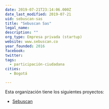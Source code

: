 ```yaml
---
date: 2019-07-21T23:14:06.000Z
date_last_modified: 2019-07-21
uid: sebuscan-sas
title: "Sebuscan Sas"
legal_name: 
description: ""
org_type: Empresa privada (startup)
website: www.sebuscan.co
year_founded: 2016
facebook: 
twitter: 
tags:
  - participación-ciudadana
cities: 
  - Bogotá

---
```


Esta organización tiene los siguientes proyectos:

- [Sebuscan](/i/sebuscan.html)
